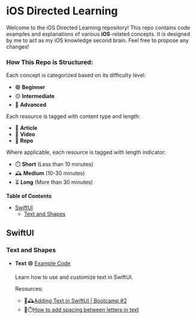# iOS Directed Learning

Welcome to the iOS Directed Learning repository! This repo contains code examples and explanations of various **iOS**-related concepts. It is designed by me to act as my iOS knowledge second brain. Feel free to propose any changes!

### How This Repo is Structured:

Each concept is categorized based on its difficulty level:

- 🟢 **Beginner**
- 🟡 **Intermediate**
- 🔴 **Advanced**

Each resource is tagged with content type and length:

- 📄 **Article**
- 🎥 **Video**
- 📂 **Repo**

Where applicable, each resource is tagged with length indicator:

- ⏱️ **Short** (Less than 10 minutes)
- 🕰️ **Medium** (10-30 minutes)
- ⏳ **Long** (More than 30 minutes)

<!-- START doctoc generated TOC please keep comment here to allow auto update -->
<!-- DON'T EDIT THIS SECTION, INSTEAD RE-RUN doctoc TO UPDATE -->
**Table of Contents**

- [SwiftUI](#swiftui)
  - [Text and Shapes](#text-and-shapes)

<!-- END doctoc generated TOC please keep comment here to allow auto update -->

## SwiftUI

### Text and Shapes

- **Text** 🟢
  [Example Code](iOSDirectedLearning/ConceptViews/UIComponents/TextAndShapes/TextExampleView.swift)

  Learn how to use and customize text in SwiftUI.

  Resources:

  - 🎥🕰️[Adding Text in SwiftUI | Bootcamp #2](https://www.youtube.com/watch?v=RKfkG01x79w)
  - 📄⏱️[How to add spacing between letters in text](https://www.hackingwithswift.com/quick-start/swiftui/how-to-add-spacing-between-letters-in-text)
